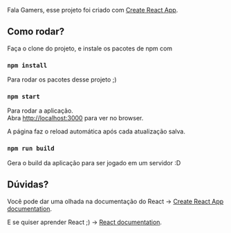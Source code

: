 Fala Gamers, esse projeto foi criado com [Create React App](https://github.com/facebook/create-react-app).

## Como rodar?

Faça o clone do projeto, e instale os pacotes de npm com 

### `npm install`

Para rodar os pacotes desse projeto ;)

### `npm start`

Para rodar a aplicação.<br>
Abra [http://localhost:3000](http://localhost:3000)  para ver no browser.

A página faz o reload automática após cada atualização salva.<br>

### `npm run build` 

Gera o build da aplicação para ser jogado em um servidor :D


## Dúvidas?

Você pode dar uma olhada na documentação do React ->  [Create React App documentation](https://facebook.github.io/create-react-app/docs/getting-started).

E se quiser aprender React ;) ->  [React documentation](https://reactjs.org/).


